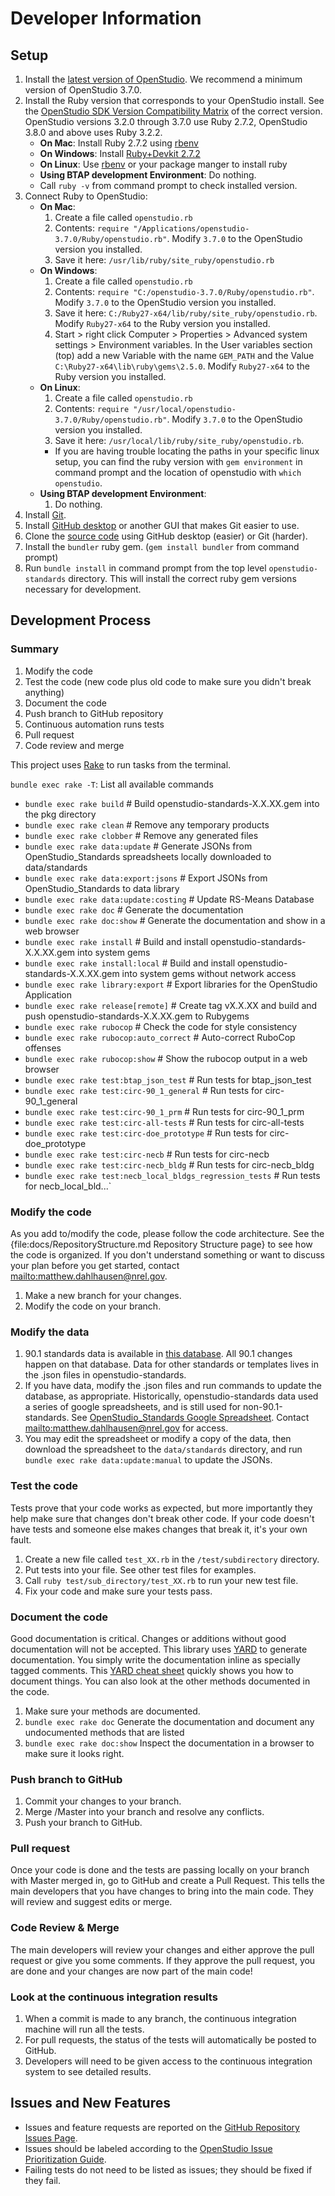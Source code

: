 # Developer Information

## Setup
1. Install the [latest version of OpenStudio](https://www.openstudio.net/downloads). We recommend a minimum version of OpenStudio 3.7.0.
2. Install the Ruby version that corresponds to your OpenStudio install. See the [OpenStudio SDK Version Compatibility Matrix](https://github.com/NREL/OpenStudio/wiki/OpenStudio-SDK-Version-Compatibility-Matrix) of the correct version. OpenStudio versions 3.2.0 through 3.7.0 use Ruby 2.7.2, OpenStudio 3.8.0 and above uses Ruby 3.2.2.
	-	**On Mac**: Install Ruby 2.7.2 using [rbenv](http://octopress.org/docs/setup/rbenv/)
	- **On Windows**: Install [Ruby+Devkit 2.7.2](https://rubyinstaller.org/downloads/archives)
	- **On Linux**: Use [rbenv](http://octopress.org/docs/setup/rbenv/) or your package manger to install ruby
	- **Using BTAP development Environment**: Do nothing.
	- Call `ruby -v` from command prompt to check installed version.
3. Connect Ruby to OpenStudio:
	-	**On Mac**:
		1. Create a file called `openstudio.rb`
		2. Contents: `require "/Applications/openstudio-3.7.0/Ruby/openstudio.rb"`. Modify `3.7.0` to the OpenStudio version you installed.
		3. Save it here: `/usr/lib/ruby/site_ruby/openstudio.rb`
	-	**On Windows**:
		1. Create a file called `openstudio.rb`
		2. Contents: `require "C:/openstudio-3.7.0/Ruby/openstudio.rb"`.  Modify `3.7.0` to the OpenStudio version you installed.
		3. Save it here: `C:/Ruby27-x64/lib/ruby/site_ruby/openstudio.rb`.  Modify `Ruby27-x64` to the Ruby version you installed.
		4. Start > right click Computer > Properties > Advanced system settings > Environment variables.  In the User variables section (top) add a new Variable with the name `GEM_PATH` and the Value `C:\Ruby27-x64\lib\ruby\gems\2.5.0`. Modify `Ruby27-x64` to the Ruby version you installed.
	- **On Linux**:
		1. Create a file called `openstudio.rb`
		2. Contents: `require "/usr/local/openstudio-3.7.0/Ruby/openstudio.rb"`. Modify `3.7.0` to the OpenStudio version you installed.
		3. Save it here: `/usr/local/lib/ruby/site_ruby/openstudio.rb`.
      - If you are having trouble locating the paths in your specific linux setup, you can find the ruby version with `gem environment` in command prompt and the location of openstudio with `which openstudio`.
	- **Using BTAP development Environment**:
		1. Do nothing.
4. Install [Git](https://git-scm.com/).
5. Install [GitHub desktop](https://desktop.github.com/) or another GUI that makes Git easier to use.
6. Clone the [source code](https://github.com/NREL/openstudio-standards.git) using GitHub desktop (easier) or Git (harder).
7. Install the `bundler` ruby gem. (`gem install bundler` from command prompt)
8. Run `bundle install` in command prompt from the top level `openstudio-standards` directory. This will install the correct ruby gem versions necessary for development.

## Development Process

### Summary
1. Modify the code
2. Test the code (new code plus old code to make sure you didn't break anything)
3. Document the code
5. Push branch to GitHub repository
6. Continuous automation runs tests
7. Pull request
8. Code review and merge

This project uses [Rake](http://rake.rubyforge.org/) to run tasks from the terminal.

`bundle exec rake -T`: List all available commands
- `bundle exec rake build`                    # Build openstudio-standards-X.X.XX.gem into the pkg directory
- `bundle exec rake clean`                    # Remove any temporary products
- `bundle exec rake clobber`                  # Remove any generated files
- `bundle exec rake data:update`              # Generate JSONs from OpenStudio_Standards spreadsheets locally downloaded to data/standards
- `bundle exec rake data:export:jsons`        # Export JSONs from OpenStudio_Standards to data library
- `bundle exec rake data:update:costing`      # Update RS-Means Database
- `bundle exec rake doc`                      # Generate the documentation
- `bundle exec rake doc:show`                 # Generate the documentation and show in a web browser
- `bundle exec rake install`                  # Build and install openstudio-standards-X.X.XX.gem into system gems
- `bundle exec rake install:local`            # Build and install openstudio-standards-X.X.XX.gem into system gems without network access
- `bundle exec rake library:export`           # Export libraries for the OpenStudio Application
- `bundle exec rake release[remote]`          # Create tag vX.X.XX and build and push openstudio-standards-X.X.XX.gem to Rubygems
- `bundle exec rake rubocop`                  # Check the code for style consistency
- `bundle exec rake rubocop:auto_correct`     # Auto-correct RuboCop offenses
- `bundle exec rake rubocop:show`             # Show the rubocop output in a web browser
- `bundle exec rake test:btap_json_test`      # Run tests for btap_json_test
- `bundle exec rake test:circ-90_1_general`   # Run tests for circ-90_1_general
- `bundle exec rake test:circ-90_1_prm`       # Run tests for circ-90_1_prm
- `bundle exec rake test:circ-all-tests`      # Run tests for circ-all-tests
- `bundle exec rake test:circ-doe_prototype`  # Run tests for circ-doe_prototype
- `bundle exec rake test:circ-necb`           # Run tests for circ-necb
- `bundle exec rake test:circ-necb_bldg`      # Run tests for circ-necb_bldg
- `bundle exec rake test:necb_local_bldgs_regression_tests`  # Run tests for necb_local_bld...`

### Modify the code
As you add to/modify the code, please follow the code architecture. See the {file:docs/RepositoryStructure.md Repository Structure page} to see how the code is organized.  If you don't understand something or want to discuss your plan before you get started, contact <mailto:matthew.dahlhausen@nrel.gov>.
1. Make a new branch for your changes.
2. Modify the code on your branch.

### Modify the data
1. 90.1 standards data is available in [this database](https://github.com/pnnl/building-energy-standards-data). All 90.1 changes happen on that database. Data for other standards or templates lives in the .json files in openstudio-standards.
2. If you have data, modify the .json files and run commands to update the database, as appropriate. Historically, openstudio-standards data used a series of google spreadsheets, and is still used for non-90.1-standards. See [OpenStudio_Standards Google Spreadsheet](https://drive.google.com/drive/folders/1x7yEU4jnKw-gskLBih8IopStwl0KAMEi?usp=sharing). Contact <mailto:matthew.dahlhausen@nrel.gov> for access.
3. You may edit the spreadsheet or modify a copy of the data, then download the spreadsheet to the `data/standards` directory, and run `bundle exec rake data:update:manual` to update the JSONs.

### Test the code
Tests prove that your code works as expected, but more importantly they help make sure that changes don't break other code. If your code doesn't have tests and someone else makes changes that break it, it's your own fault.
1. Create a new file called `test_XX.rb` in the `/test/subdirectory` directory.
2. Put tests into your file. See other test files for examples.
2. Call `ruby test/sub_directory/test_XX.rb` to run your new test file.
3. Fix your code and make sure your tests pass.

### Document the code
Good documentation is critical. Changes or additions without good documentation will not be accepted. This library uses [YARD](http://yardoc.org/) to generate documentation. You simply write the documentation inline as specially tagged comments. This [YARD cheat sheet](https://gist.github.com/chetan/1827484#methods) quickly shows you how to document things. You can also look at the other methods documented in the code.

1. Make sure your methods are documented.
2. `bundle exec rake doc` Generate the documentation and document any undocumented methods that are listed
3. `bundle exec rake doc:show` Inspect the documentation in a browser to make sure it looks right.

### Push branch to GitHub
1. Commit your changes to your branch.
2. Merge /Master into your branch and resolve any conflicts.
3. Push your branch to GitHub.

### Pull request
Once your code is done and the tests are passing locally on your branch with Master merged in, go to GitHub and create a Pull Request.  This tells the main developers that you have changes to bring into the main code. They will review and suggest edits or merge.

### Code Review & Merge
The main developers will review your changes and either approve the pull request or give you some comments.  If they approve the pull request, you are done and your changes are now part of the main code!

### Look at the continuous integration results
1. When a commit is made to any branch, the continuous integration machine will run all the tests.
2. For pull requests, the status of the tests will automatically be posted to GitHub.
3. Developers will need to be given access to the continuous integration system to see detailed results.

## Issues and New Features
  - Issues and feature requests are reported on the [GitHub Repository Issues Page](https://github.com/NREL/openstudio-standards/issues).
  - Issues should be labeled according to the [OpenStudio Issue Prioritization Guide](https://github.com/NREL/OpenStudio/wiki/Issue-Prioritization).
  - Failing tests do not need to be listed as issues; they should be fixed if they fail.